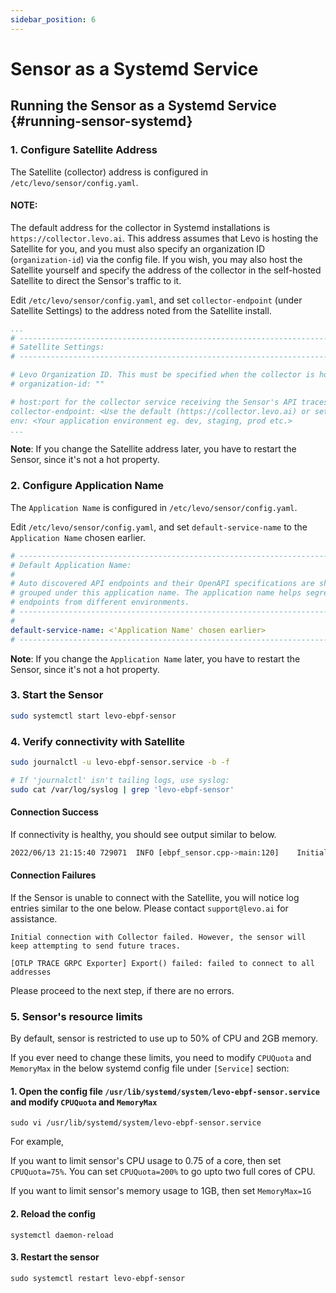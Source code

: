 ```yaml
---
sidebar_position: 6
---
```


# Sensor as a Systemd Service

## Running the Sensor as a Systemd Service {#running-sensor-systemd}

### 1. Configure Satellite Address
The Satellite (collector) address is configured in `/etc/levo/sensor/config.yaml`.

#### NOTE:
The default address for the collector in Systemd installations is `https://collector.levo.ai`.
This address assumes that Levo is hosting the Satellite for you, and you must also specify an organization ID (`organization-id`) via the config file.
If you wish, you may also host the Satellite yourself and specify the address of the collector in the self-hosted Satellite to direct the Sensor's traffic to it.


Edit `/etc/levo/sensor/config.yaml`, and set `collector-endpoint` (under Satellite Settings) to the address noted from the Satellite install.

```yaml
...
# --------------------------------------------------------------------------------------------
# Satellite Settings:
# --------------------------------------------------------------------------------------------

# Levo Organization ID. This must be specified when the collector is hosted by Levo.
# organization-id: ""

# host:port for the collector service receiving the Sensor's API traces.
collector-endpoint: <Use the default (https://collector.levo.ai) or set to a custom address>
env: <Your application environment eg. dev, staging, prod etc.>
...
```
**Note**: If you change the Satellite address later, you have to restart the Sensor, since it's not a hot property.

### 2. Configure Application Name
The `Application Name` is configured in `/etc/levo/sensor/config.yaml`.

Edit `/etc/levo/sensor/config.yaml`, and set `default-service-name` to the `Application Name` chosen earlier.

```yaml
# --------------------------------------------------------------------------------------------
# Default Application Name:
#
# Auto discovered API endpoints and their OpenAPI specifications are show in the API Catalog
# grouped under this application name. The application name helps segregate and group API
# endpoints from different environments.
# --------------------------------------------------------------------------------------------
#
default-service-name: <'Application Name' chosen earlier>
# --------------------------------------------------------------------------------------------
```
**Note**: If you change the `Application Name` later, you have to restart the Sensor, since it's not a hot property.


### 3. Start the Sensor
```bash
sudo systemctl start levo-ebpf-sensor
```

### 4. Verify connectivity with Satellite
```bash
sudo journalctl -u levo-ebpf-sensor.service -b -f

# If 'journalctl' isn't tailing logs, use syslog:
sudo cat /var/log/syslog | grep 'levo-ebpf-sensor'
```

#### Connection Success
If connectivity is healthy, you should see output similar to below.

```bash
2022/06/13 21:15:40 729071	INFO [ebpf_sensor.cpp->main:120]	Initial connection with Collector was successful.
```

#### Connection Failures
If the Sensor is unable to connect with the Satellite, you will notice log entries similar to the one below. Please contact `support@levo.ai` for assistance.

```
Initial connection with Collector failed. However, the sensor will keep attempting to send future traces.

[OTLP TRACE GRPC Exporter] Export() failed: failed to connect to all addresses
```

Please proceed to the next step, if there are no errors.


### 5. Sensor's resource limits
By default, sensor is restricted to use up to 50% of CPU and 2GB memory.

If you ever need to change these limits, you need to modify `CPUQuota` and `MemoryMax` in the below systemd config file under `[Service]` section:

#### 1. Open the config file `/usr/lib/systemd/system/levo-ebpf-sensor.service` and modify `CPUQuota` and `MemoryMax`

```
sudo vi /usr/lib/systemd/system/levo-ebpf-sensor.service
```
For example,

If you want to limit sensor's CPU usage to 0.75 of a core, then set `CPUQuota=75%`. You can set `CPUQuota=200%` to go upto two full cores of CPU.

If you want to limit sensor's memory usage to 1GB, then set `MemoryMax=1G`

#### 2. Reload the config

```
systemctl daemon-reload
```

#### 3. Restart the sensor

```
sudo systemctl restart levo-ebpf-sensor
```
